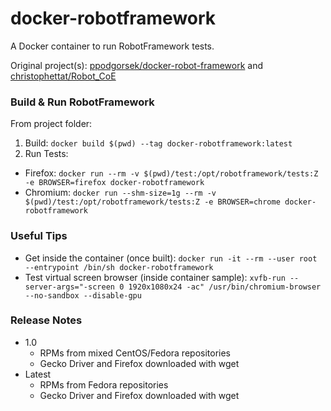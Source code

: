 # docker-robotframework
A Docker container to run RobotFramework tests.

Original project(s): [ppodgorsek/docker-robot-framework](https://github.com/ppodgorsek/docker-robot-framework) and [christophettat/Robot_CoE](https://github.com/christophettat/Robot_CoE)

### Build & Run RobotFramework
From project folder:
1. Build: `docker build $(pwd) --tag docker-robotframework:latest`
2. Run Tests:
  - Firefox: `docker run --rm -v $(pwd)/test:/opt/robotframework/tests:Z -e BROWSER=firefox docker-robotframework`
  - Chromium: `docker run --shm-size=1g --rm -v $(pwd)/test:/opt/robotframework/tests:Z -e BROWSER=chrome docker-robotframework`

### Useful Tips
- Get inside the container (once built): `docker run -it --rm --user root --entrypoint /bin/sh docker-robotframework`
- Test virtual screen browser (inside container sample): `xvfb-run --server-args="-screen 0 1920x1080x24 -ac" /usr/bin/chromium-browser --no-sandbox --disable-gpu`

### Release Notes
- 1.0
  - RPMs from mixed CentOS/Fedora repositories
  - Gecko Driver and Firefox downloaded with wget
- Latest
  - RPMs from Fedora repositories
  - Gecko Driver and Firefox downloaded with wget
